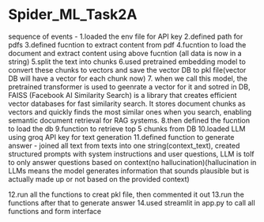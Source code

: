 # Spider_ML_Task2A

sequence of events - 
1.loaded the env file for API key
2.defined path for pdfs
3.defined fucntion to extract content from pdf
4.fucntion to load the document and extract content using above fucntion (all data is now in a string)
5.split the text into chunks 
6.used pretrained embedding model to convert these chunks to vectors and save the vector DB to pkl file(vector DB will have a vector for each chunk now)
7. when we call this model, the pretrained transformer is used to geenrate a vector for it and sotred in DB, FAISS (Facebook AI Similarity Search) is a library that creates efficient vector databases for fast similarity search. It stores       document chunks as vectors and quickly finds the most similar ones when you search, enabling semantic document retrieval for RAG systems.
8.then defined the fucntion to load the db
9.function to retrieve top 5 chunks from DB
10.loaded LLM using groq API key for text generation
11.defined function to  generate answer - joined all text from texts into one string(context_text), created structured prompts with system instructions and user questions, LLM is tolf to only answer questions based on context(no hallucination)(hallucination in LLMs means the model generates information that sounds plausible but is actually made up or not based on the provided context)

12.run all the functions to creat pkl file, then commented it out
13.run the functions after that to generate answer
14.used streamlit in app.py to call all functions and form interface
